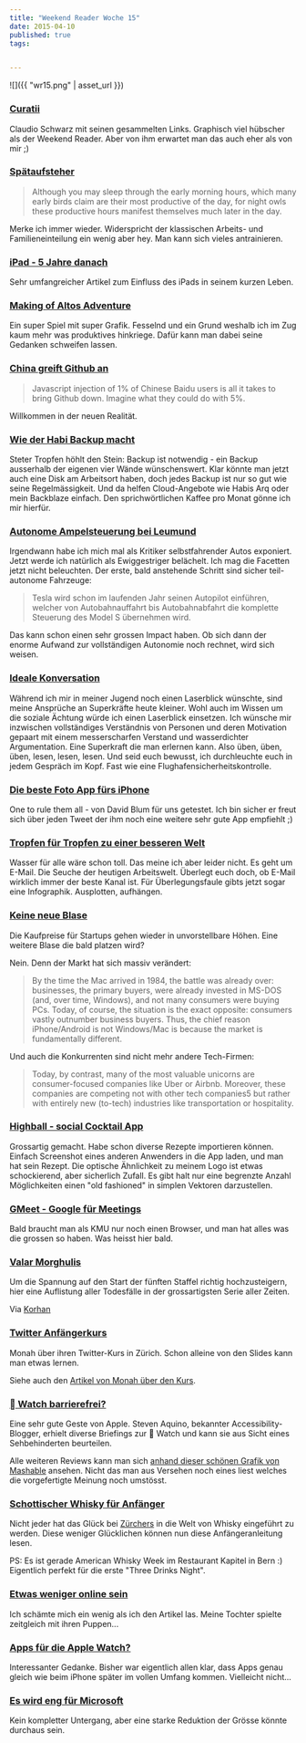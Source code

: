 ```yaml
---
title: "Weekend Reader Woche 15"
date: 2015-04-10
published: true
tags: 


---
```


![]({{ "wr15.png" | asset_url }})

###  [Curatii](http://www.claudioschwarz.com/curatii/curatii-5/)

Claudio Schwarz mit seinen gesammelten Links. Graphisch viel hübscher als der Weekend Reader. Aber von ihm erwartet man das auch eher als von mir ;)

###  [Spätaufsteher](http://parislemon.com/post/115474201152/the-hidden-brilliance-of-late-risers)

>Although you may sleep through the early morning hours, which many early birds claim are their most productive of the day, for night owls these productive hours manifest themselves much later in the day.

Merke ich immer wieder. Widerspricht der klassischen Arbeits- und Familieneinteilung ein wenig aber hey. Man kann sich vieles antrainieren. 

###  [iPad - 5 Jahre danach](http://www.imore.com/ipad-and-its-impact-five-years-later)

Sehr umfangreicher Artikel zum Einfluss des iPads in seinem kurzen Leben.

###  [Making of Altos Adventure](http://www.harrynesbitt.com/blog/the-making-of-altos-adventure/)

Ein super Spiel mit super Grafik. Fesselnd und ein Grund weshalb ich im Zug kaum mehr was produktives hinkriege. Dafür kann man dabei seine Gedanken schweifen lassen. 

###  [China greift Github an](http://www.macdrifter.com/2015/04/chinas-man-on-the-side-attack-of-github-link.html)

>Javascript injection of 1% of Chinese Baidu users is all it takes to bring Github down. Imagine what they could do with 5%.

Willkommen in der neuen Realität. 

###  [Wie der Habi Backup macht](http://habi.gna.ch/2015/04/04/arq-backup-einfach/)

Steter Tropfen höhlt den Stein: Backup ist notwendig - ein Backup ausserhalb der eigenen vier Wände wünschenswert. Klar könnte man jetzt auch eine Disk am Arbeitsort haben, doch jedes Backup ist nur so gut wie seine Regelmässigkeit. Und da helfen Cloud-Angebote wie Habis Arq oder mein Backblaze einfach. Den sprichwörtlichen Kaffee pro Monat gönne ich mir hierfür. 

###  [Autonome Ampelsteuerung bei Leumund](http://leumund.ch/autonome-ampelsteuerung-mit-sensorik-aus-der-automobilindustrie-0020981)

Irgendwann habe ich mich mal als Kritiker selbstfahrender Autos exponiert. Jetzt werde ich natürlich als Ewiggestriger belächelt. Ich mag die Facetten jetzt nicht beleuchten. Der erste, bald anstehende Schritt sind sicher teil-autonome Fahrzeuge:

>Tesla wird schon im laufenden Jahr seinen Autopilot einführen, welcher von Autobahnauffahrt bis Autobahnabfahrt die komplette Steuerung des Model S übernehmen wird.

Das kann schon einen sehr grossen Impact haben. Ob sich dann der enorme Aufwand zur vollständigen Autonomie noch rechnet, wird sich weisen. 

###  [Ideale Konversation](http://randsinrepose.com/archives/an-ideal-conversation/)

Während ich mir in meiner Jugend noch einen Laserblick wünschte, sind meine Ansprüche an Superkräfte heute kleiner. Wohl auch im Wissen um die soziale Ächtung würde ich einen Laserblick einsetzen. Ich wünsche mir inzwischen vollständiges Verständnis von Personen und deren Motivation gepaart mit einem messerscharfen Verstand und wasserdichter Argumentation. Eine Superkraft die man erlernen kann. Also üben, üben, üben, lesen, lesen, lesen. Und seid euch bewusst, ich durchleuchte euch in jedem Gespräch im Kopf. Fast wie eine Flughafensicherheitskontrolle. 

###  [Die beste Foto App fürs iPhone](http://davidblum.ch/post/115607006243/die-beste-foto-app-fuers-iphone)

One to rule them all - von David Blum für uns getestet. Ich bin sicher er freut sich über jeden Tweet der ihm noch eine weitere sehr gute App empfiehlt ;)

###  [Tropfen für Tropfen zu einer besseren Welt](http://www.best-infographics.com/should-you-send-this-email-infographic/)

Wasser für alle wäre schon toll. Das meine ich aber leider nicht. Es geht um E-Mail. Die Seuche der heutigen Arbeitswelt. Überlegt euch doch, ob E-Mail wirklich immer der beste Kanal ist. Für Überlegungsfaule gibts jetzt sogar eine Infographik. Ausplotten, aufhängen. 

###  [Keine neue Blase](http://stratechery.com/2015/1999/)

Die Kaufpreise für Startups gehen wieder in unvorstellbare Höhen. Eine weitere Blase die bald platzen wird?

Nein. Denn der Markt hat sich massiv verändert:

>By the time the Mac arrived in 1984, the battle was already over: businesses, the primary buyers, were already invested in MS-DOS (and, over time, Windows), and not many consumers were buying PCs. Today, of course, the situation is the exact opposite: consumers vastly outnumber business buyers. Thus, the chief reason iPhone/Android is not Windows/Mac is because the market is fundamentally different.

Und auch die Konkurrenten sind nicht mehr andere Tech-Firmen:

>Today, by contrast, many of the most valuable unicorns are consumer-focused companies like Uber or Airbnb. Moreover, these companies are competing not with other tech companies5 but rather with entirely new (to-tech) industries like transportation or hospitality.

###  [Highball - social Cocktail App](http://www.studioneat.com/blogs/main/17985764-introducing-highball)

Grossartig gemacht. Habe schon diverse Rezepte importieren können. Einfach Screenshot eines anderen Anwenders in die App laden, und man hat sein Rezept. Die optische Ähnlichkeit zu meinem Logo ist etwas schockierend, aber sicherlich Zufall. Es gibt halt nur eine begrenzte Anzahl Möglichkeiten einen "old fashioned" in simplen Vektoren darzustellen. 

###  [GMeet - Google für Meetings](http://stadt-bremerhaven.de/gmeet-googles-meeting-loesung/)

Bald braucht man als KMU nur noch einen Browser, und man hat alles was die grossen so haben. Was heisst hier bald. 

###  [Valar Morghulis](http://www.washingtonpost.com/graphics/entertainment/game-of-thrones/)

Um die Spannung auf den Start der fünften Staffel richtig hochzusteigern, hier eine Auflistung aller Todesfälle in der grossartigsten Serie aller Zeiten. 

Via [Korhan](https://twitter.com/kglsvn)

### [Twitter Anfängerkurs](http://de.slideshare.net/monahch/twitter-crashkurs-at-xing-starterpoint-im-hiltl-zrich-april-2015)

Monah über ihren Twitter-Kurs in Zürich. Schon alleine von den Slides kann man etwas lernen. 

Siehe auch den [Artikel von Monah über den Kurs](http://monah.ch/blog/2015/04/twitter-crashkurs-fuer-anfaenger-step-by-step-starterpoint/).

### [  Watch barrierefrei?](http://www.imore.com/apple-watch-and-accessibility-first-impressions)

Eine sehr gute Geste von Apple. Steven Aquino, bekannter Accessibility-Blogger, erhielt diverse Briefings zur  Watch und kann sie aus Sicht eines Sehbehinderten beurteilen. 

Alle weiteren Reviews kann man sich [anhand dieser schönen Grafik von Mashable](http://mashable.com/2015/04/08/apple-watch-meta-review/) ansehen. Nicht das man aus Versehen noch eines liest welches die vorgefertigte Meinung noch umstösst. 

### [Schottischer Whisky für Anfänger](http://www.gentlemansgazette.com/scotch-whisky101-a-beginners/)

Nicht jeder hat das Glück bei [Zürchers](https://twitter.com/micazed) in die Welt von Whisky eingeführt zu werden. Diese weniger Glücklichen können nun diese Anfängeranleitung lesen. 

PS: Es ist gerade American Whisky Week im Restaurant Kapitel in Bern :) Eigentlich perfekt für die erste "Three Drinks Night".

### [Etwas weniger online sein](http://david-smith.org/blog/2015/04/06/telling)

Ich schämte mich ein wenig als ich den Artikel las. Meine Tochter spielte zeitgleich mit ihren Puppen... 

### [Apps für die Apple Watch?](http://parislemon.com/post/115847618047/an-invisible-device)

Interessanter Gedanke. Bisher war eigentlich allen klar, dass Apps genau gleich wie beim iPhone später im vollen Umfang kommen. Vielleicht nicht...

### [Es wird eng für Microsoft](http://parislemon.com/post/115659795127/microsofts-margin-compression)

Kein kompletter Untergang, aber eine starke Reduktion der Grösse könnte durchaus sein. 

